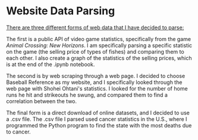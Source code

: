 # Website Data Parsing
<ins>There are three different forms of web data that I have decided to parse:<ins>

The first is a public API of video game statistics, specifically from the game *Animal Crossing: New Horizons*. I am specifically parsing a specific statistic on the game (the selling price of types of fishes) and comparing them to each other. I also create a graph of the statistics of the selling prices, which is at the end of the .ipynb notebook.

The second is by web scraping through a web page. I decided to choose Baseball Reference as my website, and I specifically looked through the web page with Shohei Ohtani's statistics. I looked for the number of home runs he hit and strikeouts he swung, and compared them to find a correlation between the two.

The final form is a direct download of online datasets, and I decided to use a .csv file. The .csv file I parsed used cancer statistics in the U.S., where I programmed the Python program to find the state with the most deaths due to cancer.
